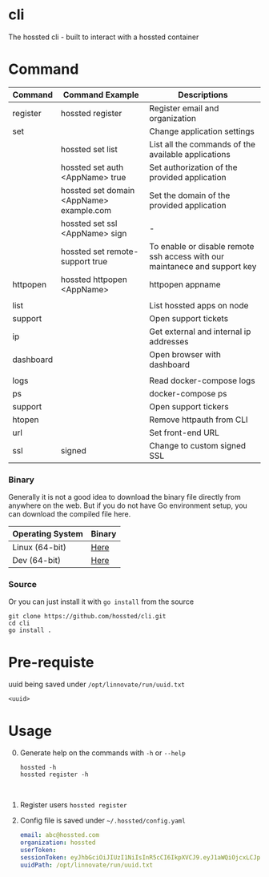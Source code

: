 # cli
The hossted cli - built to interact with a hossted container



#  Command
| Command   | Command Example                            | Descriptions                                                               |
|-----------|--------------------------------------------|----------------------------------------------------------------------------|
| register  | hossted register                           | Register email and organization                                            |
| set       |                                            | Change application settings                                                |
|           | hossted set list                           | List all the commands of the available applications                        |
|           | hossted set auth \<AppName\> true          | Set authorization of the provided application                              |
|           | hossted set domain \<AppName\> example.com | Set the domain of the provided application                                 |
|           | hossted set ssl \<AppName\> sign           | -                                                                          |
|           | hossted set remote-support true            | To enable or disable remote ssh access with our maintanece and support key |
| httpopen  | hossted httpopen \<AppName\>               | httpopen appname                                                           |
|           |                                            |                                                                            |
| list      |                                            | List hossted apps on node                                                  |
| support   |                                            | Open support tickets                                                       |
| ip        |                                            | Get external and internal ip addresses                                     |
| dashboard |                                            | Open browser with dashboard                                                |
|           |                                            |                                                                            |
| logs      |                                            | Read docker-compose logs                                                   |
| ps        |                                            | docker-compose ps                                                          |
| support   |                                            | Open support tickers                                                       |
| htopen    |                                            | Remove httpauth from CLI                                                   |
| url       |                                            | Set front-end URL                                                          |
| ssl       | signed                                     | Change to custom signed SSL                                                |

### Binary
Generally it is not a good idea to download the binary file directly from anywhere on the web. But if you do not have Go environment setup, you can download the compiled file here.

| Operating System | Binary                    |
|------------------|---------------------------|
| Linux (64-bit)   | [Here](bin/linux/hossted) |
| Dev (64-bit)     | [Here](bin/osx/hossted)   |


### Source
Or you can just install it with `go install` from the source

```
git clone https://github.com/hossted/cli.git
cd cli
go install .
```
# Pre-requiste
  uuid being saved under `/opt/linnovate/run/uuid.txt`
  ```
  <uuid>
  ```


# Usage
0. Generate help on the commands with `-h` or `--help`<br/>

   ```
   hossted -h
   hossted register -h
   ```
   <br/>

1. Register users
   `
   hossted register
   `
   <br/>

2. Config file is saved under `~/.hossted/config.yaml`
   ```yaml
   email: abc@hossted.com
   organization: hossted
   userToken:
   sessionToken: eyJhbGciOiJIUzI1NiIsInR5cCI6IkpXVCJ9.eyJ1aWQiOjcxLCJpYXQiOjE2NDY1NTE5MTgsImV4cCI6MTY0NjYzODMxOH0.jgweC-by2l7ksJ9NZUtjgIqvpu27ls7NZEsZgKrmkGA
   uuidPath: /opt/linnovate/run/uuid.txt
   ```
